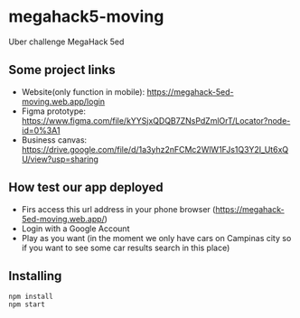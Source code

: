 # megahack5-moving
Uber challenge MegaHack 5ed

## Some project links
- Website(only function in mobile): https://megahack-5ed-moving.web.app/login
- Figma prototype: https://www.figma.com/file/kYYSjxQDQB7ZNsPdZmlOrT/Locator?node-id=0%3A1
- Business canvas: https://drive.google.com/file/d/1a3yhz2nFCMc2WlW1FJs1Q3Y2I_Ut6xQU/view?usp=sharing

## How test our app deployed

- Firs access this url address in your phone browser (https://megahack-5ed-moving.web.app/)
- Login with a Google Account
- Play as you want (in the moment we only have cars on Campinas city so if you want to see some car results search in this place)


## Installing
``` 
npm install
npm start 
```
